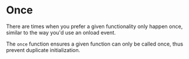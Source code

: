 # Once

There are times when you prefer a given functionality only happen once, similar to the way you'd use an onload event.

The ```once``` function ensures a given function can only be called once, thus prevent duplicate initialization.